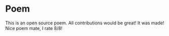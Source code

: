 # Poem
This is an open source poem. All contributions would be great!
It was made!
Nice poem mate, I rate 8/8!


